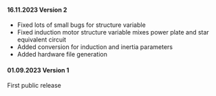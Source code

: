 #### 16.11.2023 Version 2 

- Fixed lots of small bugs for structure variable
- Fixed induction motor structure variable mixes power plate and star equivalent circuit
- Added conversion for induction and inertia parameters
- Added hardware file generation

#### 01.09.2023 Version 1 

First public release
